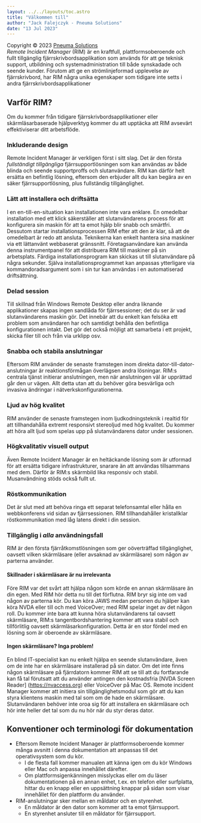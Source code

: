```yaml
---
layout: ../../layouts/toc.astro
title: "Välkommen till"
author: "Jack Falejczyk - Pneuma Solutions"
date: "13 Jul 2023"
---
```

Copyright © 2023 [Pneuma Solutions](https://www.pneumasolutions.com)  
*Remote Incident Manager* (RIM) är en kraftfull, plattformsoberoende och fullt tillgänglig fjärrskrivbordsapplikation som används för att ge teknisk support, utbildning och systemadministration till både synskadade och seende kunder. Förutom att ge en strömlinjeformad upplevelse av fjärrskrivbord, har RIM några unika egenskaper som tidigare inte setts i andra fjärrskrivbordsapplikationer
## Varför RIM?
Om du kommer från tidigare fjärrskrivbordsapplikationer eller skärmläsarbaserade hjälpverktyg kommer du att upptäcka att RIM avsevärt effektiviserar ditt arbetsflöde.
### Inkluderande design
Remote Incident Manager är verkligen först i sitt slag. Det är den första *fullständigt tillgängliga* fjärrsupportlösningen som kan användas av både blinda och seende supportproffs och slutanvändare. RIM kan därför helt ersätta en befintlig lösning, eftersom den erbjuder allt du kan begära av en säker fjärrsupportlösning, plus fullständig tillgänglighet.
### Lätt att installera och driftsätta
I en en-till-en-situation kan installationen inte vara enklare. En omedelbar installation med ett klick säkerställer att slutanvändarens process för att konfigurera sin maskin för att ta emot hjälp blir snabb och smärtfri. Dessutom startar installationsprocessen RIM efter att den är klar, så att de omedelbart är redo att ansluta.
Teknikerna kan enkelt hantera sina maskiner via ett lättanvänt webbaserat gränssnitt. Företagsanvändare kan använda denna instrumentpanel för att distribuera RIM till maskiner på sin arbetsplats. Färdiga installationsprogram kan skickas ut till slutanvändare på några sekunder. Själva installationsprogrammet kan anpassas ytterligare via kommandoradsargument som i sin tur kan användas i en automatiserad driftsättning.
### Delad session
Till skillnad från Windows Remote Desktop eller andra liknande applikationer skapas ingen sandlåda för fjärrsessioner; det du ser är vad slutanvändarens maskin gör. Det innebär att du enkelt kan felsöka ett problem som användaren har och samtidigt behålla den befintliga konfigurationen intakt. Det gör det också möjligt att samarbeta i ett projekt, skicka filer till och från via urklipp osv.
### Snabba och stabila anslutningar
Eftersom RIM använder de senaste framstegen inom direkta dator-till-dator-anslutningar är reaktionsförmågan överlägsen andra lösningar. RIM:s centrala tjänst initierar anslutningen, men när anslutningen väl är upprättad går den ur vägen. Allt detta utan att du behöver göra besvärliga och invasiva ändringar i nätverkskonfigurationerna.
### Ljud av hög kvalitet
RIM använder de senaste framstegen inom ljudkodningsteknik i realtid för att tillhandahålla extremt responsivt stereoljud med hög kvalitet. Du kommer att höra allt ljud som spelas upp på slutanvändarens dator under sessionen.
### Högkvalitativ visuell output
Även Remote Incident Manager är en heltäckande lösning som är utformad för att ersätta tidigare infrastrukturer, snarare än att användas tillsammans med dem. Därför är RIM:s skärmbild lika responsiv och stabil. Musanvändning stöds också fullt ut.
### Röstkommunikation
Det är slut med att behöva ringa ett separat telefonsamtal eller hålla en webbkonferens vid sidan av fjärrsessionen. RIM tillhandahåller kristallklar röstkommunikation med låg latens direkt i din session.
### Tillgänglig i *alla* användningsfall
RIM är den första fjärråtkomstlösningen som ger oöverträffad tillgänglighet, oavsett vilken skärmläsare (eller avsaknad av skärmläsare) som någon av parterna använder.
#### Skillnader i skärmläsare är nu irrelevanta
Före RIM var det svårt att hjälpa någon som körde en annan skärmläsare än din egen. Med RIM hör detta nu till det förflutna. RIM bryr sig inte om vad någon av parterna kör. Du kan köra JAWS medan personen du hjälper kan köra NVDA eller till och med VoiceOver; med RIM spelar inget av det någon roll. Du kommer inte bara att kunna höra slutanvändarens tal oavsett skärmläsare, RIM:s tangentbordshantering kommer att vara stabil och tillförlitlig oavsett skärmläsarkonfiguration. Detta är en stor fördel med en lösning som är oberoende av skärmläsare.
#### Ingen skärmläsare? Inga problem!
En blind IT-specialist kan nu enkelt hjälpa en seende slutanvändare, även om de inte har en skärmläsare installerad på sin dator. Om det inte finns någon skärmläsare på fjärrdatorn kommer RIM att se till att du fortfarande kan få tal förutsatt att du använder antingen den kostnadsfria [NVDA Screen Reader] (https://nvaccess.org) eller VoiceOver på Mac OS. Remote incident Manager kommer att initiera sin tillgänglighetsmodul som gör att du kan styra klientens maskin med tal som om de hade en skärmläsare. Slutanvändaren behöver inte oroa sig för att installera en skärmläsare och hör inte heller det tal som du nu hör när du styr deras dator.
## Konventioner och terminologi för dokumentation
* Eftersom Remote Incident Manager är plattformsoberoende kommer många avsnitt i denna dokumentation att anpassas till det operativsystem som du kör.
    * I de flesta fall kommer manualen att känna igen om du kör Windows eller Mac och anpassa innehållet därefter.
    * Om plattformsigenkänningen misslyckas eller om du läser dokumentationen på en annan enhet, t.ex. en telefon eller surfplatta, hittar du en knapp eller en uppsättning knappar på sidan som visar innehållet för den plattform du använder.
* RIM-anslutningar sker mellan en måldator och en styrenhet.
    * En måldator är den dator som kommer att ta emot fjärrsupport.
    * En styrenhet ansluter till en måldator för fjärrsupport.
<!-- end -->